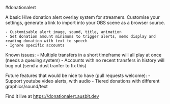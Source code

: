 #donationalert

A basic Hive donation alert overlay system for streamers.
Customise your settings, generate a link to import into your OBS scene as a browser source.

    - Customisable alert image, sound, title, animation
    - Set donation amount minimums to trigger alerts, memo display and reading donation with text to speech 
    - Ignore specific accounts

Known issues:
    - Multiple transfers in a short timeframe will all play at once (needs a queuing system)
    - Accounts with no recent transfers in history will bug out (send a dust tranfer to fix this)

Future features that would be nice to have (pull requests welcome):
    - Support youtube video alerts, with audio
    - Tiered donations with different graphics/sound/text

Find it live at https://donationalert.ausbit.dev